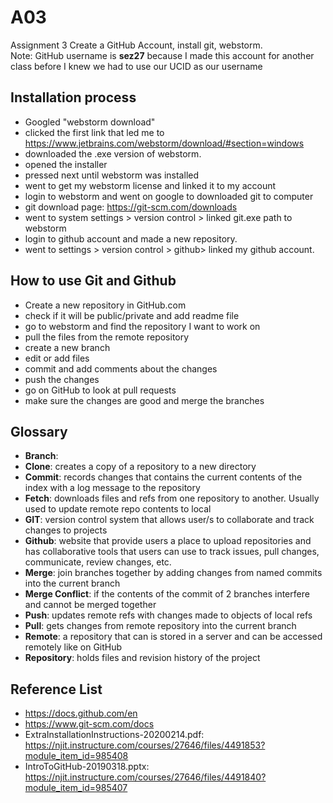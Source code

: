 # A03
Assignment 3 Create a GitHub Account, install git, webstorm.\
Note: GitHub username is **sez27** because I made this account for another class before I knew we had to use our UCID as our username 

## Installation process
- Googled "webstorm download"
- clicked the first link that led me to https://www.jetbrains.com/webstorm/download/#section=windows
- downloaded the .exe version of webstorm.
- opened the installer
- pressed next until webstorm was installed
- went to get my webstorm license and linked it to my account
- login to webstorm and went on google to downloaded git to computer
- git download page: https://git-scm.com/downloads
- went to system settings > version control > linked git.exe path to webstorm
- login to github account and made a new repository.
- went to settings > version control > github> linked my github account.

## How to use Git and Github
- Create a new repository in GitHub.com
- check if it will be public/private and add readme file
- go to webstorm and find the repository I want to work on
- pull the files from the remote repository
- create a new branch
- edit or add files
- commit and add comments about the changes 
- push the changes
- go on GitHub to look at pull requests
- make sure the changes are good and merge the branches

## Glossary
- **Branch**:
- **Clone**: creates a copy of a repository to a new directory
- **Commit**: records changes that contains the current contents of the index with a log message to the repository 
- **Fetch**: downloads files and refs from one repository to another. Usually used to update remote repo contents to local
- **GIT**: version control system that allows user/s to collaborate and track changes to projects
- **Github**: website that provide users a place to upload repositories and has collaborative tools that users can use to track issues, pull changes, communicate, review changes, etc. 
- **Merge**: join branches together by adding changes from named commits into the current branch
- **Merge Conflict**: if the contents of the commit of 2 branches interfere and cannot be merged together
- **Push**: updates remote refs with changes made to objects of local refs
- **Pull**: gets changes from remote repository into the current branch
- **Remote**: a repository that can is stored in a server and can be accessed remotely like on GitHub
- **Repository**: holds files and revision history of the project

## Reference List
- https://docs.github.com/en
- https://www.git-scm.com/docs
- ExtraInstallationInstructions-20200214.pdf: https://njit.instructure.com/courses/27646/files/4491853?module_item_id=985408
- IntroToGitHub-20190318.pptx: https://njit.instructure.com/courses/27646/files/4491840?module_item_id=985407